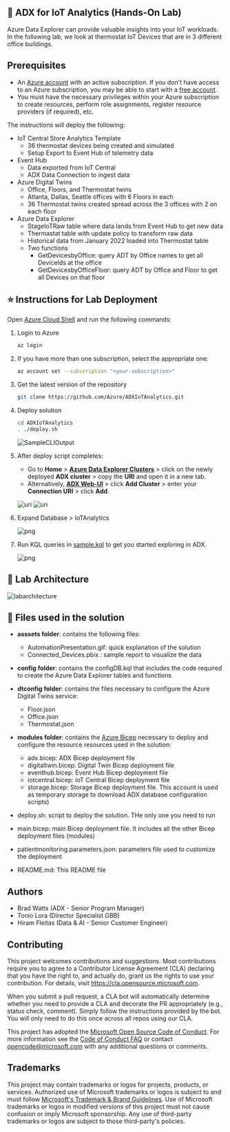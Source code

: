 ## 🧪 ADX for IoT Analytics (Hands-On Lab)
Azure Data Explorer can provide valuable insights into your IoT workloads. In the following lab, we look at thermostat IoT Devices that are in 3 different office buildings.

## Prerequisites
- An [Azure account](https://azure.microsoft.com/free) with an active subscription. If you don't have access to an Azure subscription, you may be able to start with a [free account](https://azure.com/free).
- You must have the necessary privileges within your Azure subscription to create resources, perform role assignments, register resource providers (if required), etc.

The instructions will deploy the following:
- IoT Central Store Analytics Template 
  - 36 thermostat devices being created and simulated
  - Setup Export to Event Hub of telemetry data
- Event Hub 
  - Data exported from IoT Central
  - ADX Data Connection to ingest data
- Azure Digital Twins
  - Office, Floors, and Thermostat twins
  - Atlanta, Dallas, Seattle offices with 6 Floors in each
  - 36 Thermostat twins created spread across the 3 offices with 2 on each floor
- Azure Data Explorer
  - StageIoTRaw table where data lands from Event Hub to get new data
  - Thermastat table with update policy to transform raw data
  - Historical data from January 2022 loaded into Thermostat table
  - Two functions
    - GetDevicesbyOffice: query ADT by Office names to get all DeviceIds at the office
    - GetDevicesbyOfficeFloor: query ADT by Office and Floor to get all Devices on that floor 

## ⭐ Instructions for Lab Deployment 

Open [Azure Cloud Shell](https://shell.azure.com/) and run the following commands:
1. Login to Azure
    ```bash
    az login
    ```

2. If you have more than one subscription, select the appropriate one:
    ```bash
    az account set --subscription "<your-subscription>"
    ```

3. Get the latest version of the repository
    ```bash
    git clone https://github.com/Azure/ADXIoTAnalytics.git
    ```

4. Deploy solution
    ```bash
    cd ADXIoTAnalytics
    . ./deploy.sh
    ```
    ![SampleCLIOutput](assets/SampleCLIOutput.png "SampleCLIOutput")

5. After deploy script completes:
    - Go to **Home** > **[Azure Data Explorer Clusters](https://portal.azure.com/#blade/HubsExtension/BrowseResource/resourceType/Microsoft.Kusto%2Fclusters)** > click on the newly deployed **ADX cluster** > copy the **URI** and open it in a new tab. 
    - Alternatively, **[ADX Web-UI](https://aka.ms/adx.try)** > click **Add Cluster** > enter your **Connection URI** > click **Add**.
     
    ![uri](assets/uri.png "uri")
    ![uri](assets/uri.png "uri")
     
7. Expand Database > IoTAnalytics 

    ![png](assets/png.png "png")
    
9. Run KQL queries in [sample.kql](kqlsample/sample.kql) to get you started exploring in ADX.

    ![png](assets/png.png "png")

## 🏢 Lab Architecture
![labarchitecture](assets/labarchitecture.png "labarchitecture")

## 🧬 Files used in the solution

- **asssets folder**: contains the following files:
  - AutomationPresentation.gif: quick explanation of the solution
  - Connected_Devices.pbix : sample report to visualize the data

- **config folder**: contains the configDB.kql that includes the code required to create the Azure Data Explorer tables and functions

- **dtconfig folder**: contains the files necessary to configure the Azure Digital Twins service:
  - Floor.json
  - Office.json
  - Thermostat.json

- **modules folder**: contains the [Azure Bicep](https://docs.microsoft.com/EN-US/azure/azure-resource-manager/bicep/) necessary to deploy and configure the resource resources used in the solution:
  - adx.bicep: ADX Bicep deployment file
  - digitaltwin.bicep: Digital Twin Bicep deployment file
  - eventhub.bicep: Event Hub Bicep deployment file
  - iotcentral.bicep: IoT Central Bicep deployment file
  - storage.bicep: Storage Bicep deployment file. This account is used as temporary storage to download ADX database configuration scripts)

- deploy.sh: script to deploy the solution. THe only one you need to run 
- main.bicep: main Bicep deployment file. It includes all the other Bicep deployment files (modules)
- patientmonitoring.parameters.json: parameters file used to customize the deployment
- README.md: This README file

## Authors
- Brad Watts (ADX - Senior Program Manager) 
- Tonio Lora (Director Specialist GBB)
- Hiram Fleitas (Data & AI - Senior Customer Engineer)

## Contributing

This project welcomes contributions and suggestions.  Most contributions require you to agree to a
Contributor License Agreement (CLA) declaring that you have the right to, and actually do, grant us
the rights to use your contribution. For details, visit https://cla.opensource.microsoft.com.

When you submit a pull request, a CLA bot will automatically determine whether you need to provide
a CLA and decorate the PR appropriately (e.g., status check, comment). Simply follow the instructions
provided by the bot. You will only need to do this once across all repos using our CLA.

This project has adopted the [Microsoft Open Source Code of Conduct](https://opensource.microsoft.com/codeofconduct/).
For more information see the [Code of Conduct FAQ](https://opensource.microsoft.com/codeofconduct/faq/) or
contact [opencode@microsoft.com](mailto:opencode@microsoft.com) with any additional questions or comments.

## Trademarks

This project may contain trademarks or logos for projects, products, or services. Authorized use of Microsoft 
trademarks or logos is subject to and must follow 
[Microsoft's Trademark & Brand Guidelines](https://www.microsoft.com/en-us/legal/intellectualproperty/trademarks/usage/general).
Use of Microsoft trademarks or logos in modified versions of this project must not cause confusion or imply Microsoft sponsorship.
Any use of third-party trademarks or logos are subject to those third-party's policies.
